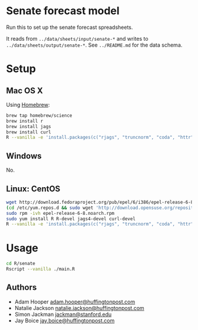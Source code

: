 # Senate forecast model

Run this to set up the senate forecast spreadsheets.

It reads from `../data/sheets/input/senate-*` and writes to
`../data/sheets/output/senate-*`. See `../README.md` for the data schema.

# Setup

## Mac OS X

Using [Homebrew](http://brew.sh/):

```sh
brew tap homebrew/science
brew install r
brew install jags
brew install curl
R --vanilla -e 'install.packages(c("rjags", "truncnorm", "coda", "httr"), repos=c("https://cloud.r-project.org/"))'
```

## Windows

No.

## Linux: CentOS

```bash
wget http://download.fedoraproject.org/pub/epel/6/i386/epel-release-6-8.noarch.rpm
(cd /etc/yum.repos.d && sudo wget 'http://download.opensuse.org/repositories/home:/cornell_vrdc/CentOS_CentOS-6/home:cornell_vrdc.repo')
sudo rpm -ivh epel-release-6-8.noarch.rpm
sudo yum install R R-devel jags4-devel curl-devel
R --vanilla -e 'install.packages(c("rjags", "truncnorm", "coda", "httr", "Matrix"), repos=c("https://cloud.r-project.org/"))'
```

# Usage

```sh
cd R/senate
Rscript --vanilla ./main.R
```

## Authors

* Adam Hooper <adam.hooper@huffingtonpost.com>
* Natalie Jackson <natalie.jackson@huffingtonpost.com>
* Simon Jackman <jackman@stanford.edu>
* Jay Boice <jay.boice@huffingtonpost.com>
